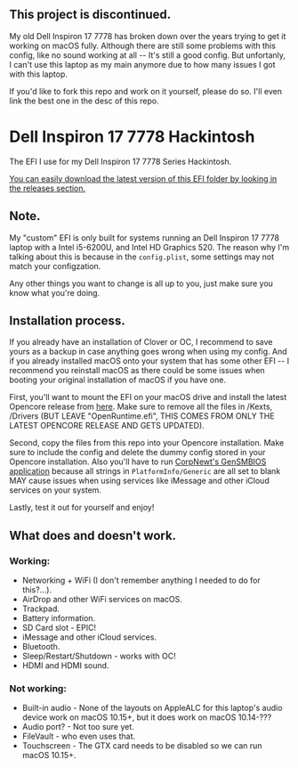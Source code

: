 ## This project is discontinued.
My old Dell Inspiron 17 7778 has broken down over the years trying to get it working on macOS fully. Although there are still some problems with this config, like no sound working at all -- It's still a good config. But unfortanly, I can't use this laptop as my main anymore due to how many issues I got with this laptop.

If you'd like to fork this repo and work on it yourself, please do so. I'll even link the best one in the desc of this repo.

# Dell Inspiron 17 7778 Hackintosh
The EFI I use for my Dell Inspiron 17 7778 Series Hackintosh.

[You can easily download the latest version of this EFI folder by looking in the releases section.](https://github.com/ktg5/Inspiron-7778-Hackintosh-OC/releases)

## Note.
My "custom" EFI is only built for systems running an Dell Inspiron 17 7778 laptop with a Intel i5-6200U, and Intel HD Graphics 520. The reason why I'm talking about this is because in the `config.plist`, some settings may not match your configzation.

Any other things you want to change is all up to you, just make sure you know what you're doing.

## Installation process.
If you already have an installation of Clover or OC, I recommend to save yours as a backup in case anything goes wrong when using my config. And if you already installed macOS onto your system that has some other EFI -- I recommend you reinstall macOS as there could be some issues when booting your original installation of macOS if you have one.

First, you'll want to mount the EFI on your macOS drive and install the latest Opencore release from [here](https://github.com/acidanthera/OpenCorePkg/releases). Make sure to remove all the files in /Kexts, /Drivers (BUT LEAVE "OpenRuntime.efi", THIS COMES FROM ONLY THE LATEST OPENCORE RELEASE AND GETS UPDATED).

Second, copy the files from this repo into your Opencore installation. Make sure to include the config and delete the dummy config stored in your Opencore installation. Also you'll have to run [CorpNewt's GenSMBIOS application](https://github.com/corpnewt/GenSMBIOS) because all strings in `PlatformInfo/Generic` are all set to blank MAY cause issues when using services like iMessage and other iCloud services on your system.

Lastly, test it out for yourself and enjoy!

## What does and doesn't work.
### Working:
* Networking + WiFi (I don't remember anything I needed to do for this?...).
* AirDrop and other WiFi services on macOS.
* Trackpad.
* Battery information.
* SD Card slot - EPIC!
* iMessage and other iCloud services.
* Bluetooth.
* Sleep/Restart/Shutdown - works with OC!
* HDMI and HDMI sound.
### Not working:
* Built-in audio - None of the layouts on AppleALC for this laptop's audio device work on macOS 10.15+, but it does work on macOS 10.14-???
* Audio port? - Not too sure yet.
* FileVault - who even uses that.
* Touchscreen - The GTX card needs to be disabled so we can run macOS 10.15+.
